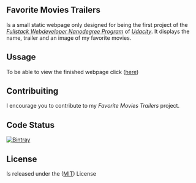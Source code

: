 ## Favorite Movies Trailers

Is a small static webpage only designed for being the first project of the _[Fullstack Webdeveloper Nanodegree Program](https://bit.ly/1EA7MCq)_ of _[Udacity](https://www.udacity.com/)_.
It displays the name, trailer and an image of my favorite movies.

## Ussage

To be able to view the finished webpage click ([here](https://bit.ly/2qnb4ud))

## Contribuiting 

I encourage you to contribute to my _Favorite Movies Trailers_ project.

## Code Status

[![Bintray](https://img.shields.io/bintray/v/https://github.com/jcrm3000/ud036_StarterCode.git)](https://bintray.com/asciidoctor/https://github.com/jcrm3000/ud036_StarterCode.git)

## License

Is released under the ([MIT](https://bit.ly/2v2QSDB)) License
